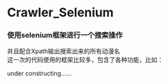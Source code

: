 # Crawler_Selenium

### 使用selenium框架进行一个搜索操作  
并且配合Xpath输出搜索出来的所有动漫名    
这一次的代码使用的框架比较多，包含了各种功能，比如：  

under constructing……    
